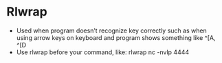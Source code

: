 # Rlwrap
- Used when program doesn’t recognize key correctly such as when using arrow keys on keyboard and program shows something like ^[A, ^[D
- Use rlwrap before your command, like: rlwrap nc -nvlp 4444